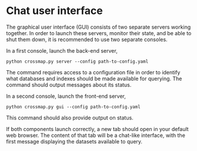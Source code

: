 # Chat user interface

The graphical user interface (GUI) consists of two separate servers working
 together. In order to launch these servers, monitor their state, and be able
  to shut them down, it is recommended to use two separate consoles.

In a first console, launch the back-end server,

```
python crossmap.py server --config path-to-config.yaml
```

The command requires access to a configuration file in order to identify what
 databases and indexes should be made available for querying. The command
  should output messages about its status. 

In a second console, launch the front-end server,

```
python crossmap.py gui --config path-to-config.yaml
```

This command should also provide output on status. 

If both components launch correctly, a new tab should open in your default
 web browser. The content of that tab will be a chat-like interface, with the
  first message displaying the datasets available to query.


